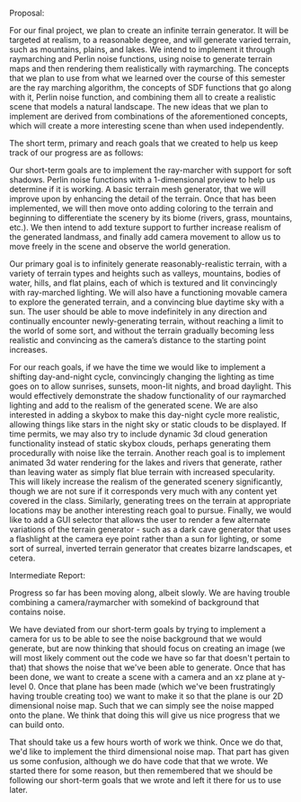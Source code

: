Proposal:

For our final project, we plan to create an infinite terrain generator. It will be targeted at realism, to a reasonable degree, and will generate varied terrain, such as mountains, plains, and lakes. We intend to implement it through raymarching and Perlin noise functions, using noise to generate terrain maps and then rendering them realistically with raymarching.
The concepts that we plan to use from what we learned over the course of this semester are the ray marching algorithm, the concepts of SDF functions that go along with it, Perlin noise function, and combining them all to create a realistic scene that models a natural landscape. The new ideas that we plan to implement are derived from combinations of the aforementioned concepts, which will create a more interesting scene than when used independently.

The short term, primary and reach goals that we created to help us keep track of our progress are as follows:

Our short-term goals are to implement the ray-marcher with support for soft shadows. Perlin noise functions with a 1-dimensional preview to help us determine if it is working. A basic terrain mesh generator, that we will improve upon by enhancing the detail of the terrain. Once that has been implemented, we will then move onto adding coloring to the terrain and beginning to differentiate the scenery by its biome (rivers, grass, mountains, etc.). We then intend to add texture support to further increase realism of the generated landmass, and finally add camera movement to allow us to move freely in the scene and observe the world generation.

Our primary goal is to infinitely generate reasonably-realistic terrain, with a variety of terrain types and heights such as valleys, mountains, bodies of water, hills, and flat plains, each of which is textured and lit convincingly with ray-marched lighting. We will also have a functioning movable camera to explore the generated terrain, and a convincing blue daytime sky with a sun. The user should be able to move indefinitely in any direction and continually encounter newly-generating terrain, without reaching a limit to the world of some sort, and without the terrain gradually becoming less realistic and convincing as the camera’s distance to the starting point increases.

For our reach goals, if we have the time we would like to implement a shifting day-and-night cycle, convincingly changing the lighting as time goes on to allow sunrises, sunsets, moon-lit nights, and broad daylight. This would effectively demonstrate the shadow functionality of our raymarched lighting and add to the realism of the generated scene.
We are also interested in adding a skybox to make this day-night cycle more realistic, allowing things like stars in the night sky or static clouds to be displayed. If time permits, we may also try to include dynamic 3d cloud generation functionality instead of static skybox clouds, perhaps generating them procedurally with noise like the terrain.
Another reach goal is to implement animated 3d water rendering for the lakes and rivers that generate, rather than leaving water as simply flat blue terrain with increased specularity. This will likely increase the realism of the generated scenery significantly, though we are not sure if it corresponds very much with any content yet covered in the class. Similarly, generating trees on the terrain at appropriate locations may be another interesting reach goal to pursue.
Finally, we would like to add a GUI selector that allows the user to render a few alternate variations of the terrain generator - such as a dark cave generator that uses a flashlight at the camera eye point rather than a sun for lighting, or some sort of surreal, inverted terrain generator that creates bizarre landscapes, et cetera.



Intermediate Report:

Progress so far has been moving along, albeit slowly. We are having trouble combining a camera/raymarcher with somekind of background that contains noise.

We have deviated from our short-term goals by trying to implement a camera for us to be able to see the noise background that we would generate, but are now thinking that should focus on creating an image (we will most likely comment out the code we have so far that doesn't pertain to that) that shows the noise that we've been able to generate. Once that has been done, we want to create a scene with a camera and an xz plane at y-level 0. Once that plane has been made (which we've been frustratingly having trouble creating too) we want to make it so that the plane is our 2D dimensional noise map. Such that we can simply see the noise mapped onto the plane. We think that doing this will give us nice progress that we can build onto.

That should take us a few hours worth of work we think. Once we do that, we'd like to implement the third dimensional noise map. That part has given us some confusion, although we do have code that that we wrote. We started there for some reason, but then remembered that we should be following our short-term goals that we wrote and left it there for us to use later.
